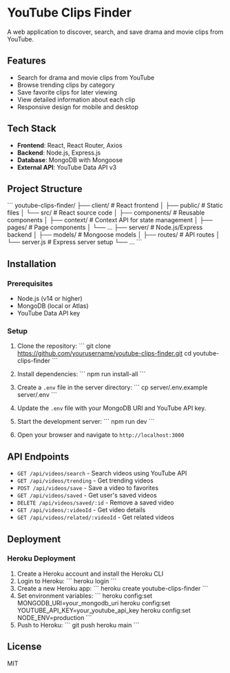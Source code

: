 # YouTube Clips Finder

A web application to discover, search, and save drama and movie clips from YouTube.

## Features

- Search for drama and movie clips from YouTube
- Browse trending clips by category
- Save favorite clips for later viewing
- View detailed information about each clip
- Responsive design for mobile and desktop

## Tech Stack

- **Frontend**: React, React Router, Axios
- **Backend**: Node.js, Express.js
- **Database**: MongoDB with Mongoose
- **External API**: YouTube Data API v3

## Project Structure

\`\`\`
youtube-clips-finder/
├── client/                 # React frontend
│   ├── public/             # Static files
│   └── src/                # React source code
│       ├── components/     # Reusable components
│       ├── context/        # Context API for state management
│       ├── pages/          # Page components
│       └── ...
├── server/                 # Node.js/Express backend
│   ├── models/             # Mongoose models
│   ├── routes/             # API routes
│   └── server.js           # Express server setup
└── ...
\`\`\`

## Installation

### Prerequisites

- Node.js (v14 or higher)
- MongoDB (local or Atlas)
- YouTube Data API key

### Setup

1. Clone the repository:
   \`\`\`
   git clone https://github.com/yourusername/youtube-clips-finder.git
   cd youtube-clips-finder
   \`\`\`

2. Install dependencies:
   \`\`\`
   npm run install-all
   \`\`\`

3. Create a `.env` file in the server directory:
   \`\`\`
   cp server/.env.example server/.env
   \`\`\`

4. Update the `.env` file with your MongoDB URI and YouTube API key.

5. Start the development server:
   \`\`\`
   npm run dev
   \`\`\`

6. Open your browser and navigate to `http://localhost:3000`

## API Endpoints

- `GET /api/videos/search` - Search videos using YouTube API
- `GET /api/videos/trending` - Get trending videos
- `POST /api/videos/save` - Save a video to favorites
- `GET /api/videos/saved` - Get user's saved videos
- `DELETE /api/videos/saved/:id` - Remove a saved video
- `GET /api/videos/:videoId` - Get video details
- `GET /api/videos/related/:videoId` - Get related videos

## Deployment

### Heroku Deployment

1. Create a Heroku account and install the Heroku CLI
2. Login to Heroku:
   \`\`\`
   heroku login
   \`\`\`
3. Create a new Heroku app:
   \`\`\`
   heroku create youtube-clips-finder
   \`\`\`
4. Set environment variables:
   \`\`\`
   heroku config:set MONGODB_URI=your_mongodb_uri
   heroku config:set YOUTUBE_API_KEY=your_youtube_api_key
   heroku config:set NODE_ENV=production
   \`\`\`
5. Push to Heroku:
   \`\`\`
   git push heroku main
   \`\`\`

## License

MIT
